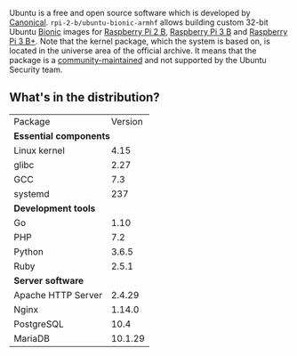 Ubuntu is a free and open source software which is developed by [Canonical](https://canonical.com/). `rpi-2-b/ubuntu-bionic-armhf` allows building custom 32-bit Ubuntu [Bionic](https://wiki.ubuntu.com/BionicBeaver/ReleaseNotes) images for [Raspberry Pi 2 B](https://raspberrypi.org/products/raspberry-pi-2-model-b/), [Raspberry Pi 3 B](https://raspberrypi.org/products/raspberry-pi-3-model-b/) and [Raspberry Pi 3 B+](https://raspberrypi.org/products/raspberry-pi-3-model-b-plus/). Note that the kernel package, which the system is based on, is located in the universe area of the official archive. It means that the package is a [community-maintained](https://wiki.ubuntu.com/MOTU/) and not supported by the Ubuntu Security team.

## What's in the distribution?

<table>
  <tr>
    <td>Package</td>
    <td>Version</td>
  </tr>
  <tr>
    <td colspan="2"><b>Essential components</b></td>
  </tr>
  <tr>
    <td>Linux kernel</td>
    <td>4.15</td>
  </tr>
  <tr>
    <td>glibc</td>
    <td>2.27</td>
  </tr>
  <tr>
    <td>GCC</td>
    <td>7.3</td>
  </tr>
  <tr>
    <td>systemd</td>
    <td>237</td>
  </tr>
  <tr>
    <td colspan="2"><b>Development tools</b></td>
  </tr>
  <tr>
    <td>Go</td>
    <td>1.10</td>
  </tr>
  <tr>
    <td>PHP</td>
    <td>7.2</td>
  </tr>
  <tr>
    <td>Python</td>
    <td>3.6.5</td>
  </tr>
  <tr>
    <td>Ruby</td>
    <td>2.5.1</td>
  </tr>
  <tr>
    <td colspan="2"><b>Server software</b></td>
  </tr>
  <tr>
    <td>Apache HTTP Server</td>
    <td>2.4.29</td>
  </tr>
  <tr>
    <td>Nginx</td>
    <td>1.14.0</td>
  </tr>
  <tr>
    <td>PostgreSQL</td>
    <td>10.4</td>
  </tr>
  <tr>
    <td>MariaDB</td>
    <td>10.1.29</td>
  </tr>
</table>
